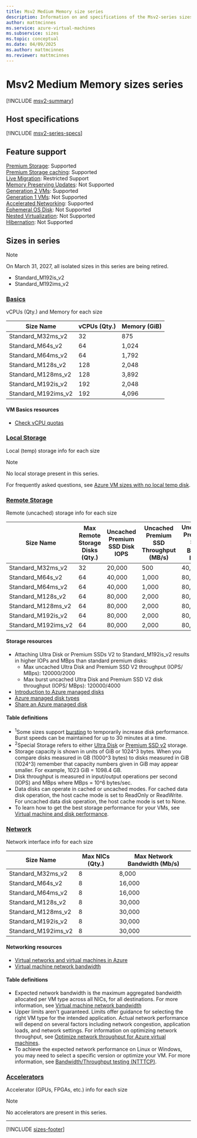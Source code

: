 ```yaml
---
title: Msv2 Medium Memory size series
description: Information on and specifications of the Msv2-series sizes
author: mattmcinnes
ms.service: azure-virtual-machines
ms.subservice: sizes
ms.topic: conceptual
ms.date: 04/09/2025
ms.author: mattmcinnes
ms.reviewer: mattmcinnes
---
```


# Msv2 Medium Memory sizes series

[!INCLUDE [msv2-summary](./includes/msv2-mm-series-summary.md)]

## Host specifications
[!INCLUDE [msv2-series-specs](./includes/msv2-mm-series-specs.md)]

## Feature support
[Premium Storage](../../premium-storage-performance.md): Supported <br>[Premium Storage caching](../../premium-storage-performance.md): Supported <br>[Live Migration](../../maintenance-and-updates.md): Restricted Support <br>[Memory Preserving Updates](../../maintenance-and-updates.md): Not Supported <br>[Generation 2 VMs](../../generation-2.md): Supported <br>[Generation 1 VMs](../../generation-2.md): Not Supported <br>[Accelerated Networking](/azure/virtual-network/create-virtual-machine-accelerated-networking): Supported <br>[Ephemeral OS Disk](../../ephemeral-os-disks.md): Not Supported <br>[Nested Virtualization](/virtualization/hyper-v-on-windows/user-guide/nested-virtualization): Not Supported <br>[Hibernation](../../hibernate-resume.md): Not Supported <br>

## Sizes in series

> [!NOTE]
> On March 31, 2027, all isolated sizes in this series are being retired.
> - Standard_M192is_v2
> - Standard_M192ims_v2

### [Basics](#tab/sizebasic)

vCPUs (Qty.) and Memory for each size

| Size Name | vCPUs (Qty.) | Memory (GiB) |
| --- | --- | --- |
| Standard_M32ms_v2 | 32 | 875 |
| Standard_M64s_v2 | 64 | 1,024 |
| Standard_M64ms_v2 | 64 | 1,792 |
| Standard_M128s_v2 | 128 | 2,048 |
| Standard_M128ms_v2 | 128 | 3,892 |
| Standard_M192is_v2 | 192 | 2,048 |
| Standard_M192ims_v2 | 192 | 4,096 |

#### VM Basics resources
- [Check vCPU quotas](../../../virtual-machines/quotas.md)

### [Local Storage](#tab/sizestoragelocal)

Local (temp) storage info for each size

> [!NOTE]
> No local storage present in this series.
>
> For frequently asked questions, see [Azure VM sizes with no local temp disk](../../azure-vms-no-temp-disk.yml).


### [Remote Storage](#tab/sizestorageremote)

Remote (uncached) storage info for each size

| Size Name | Max Remote Storage Disks (Qty.) | Uncached Premium SSD Disk IOPS | Uncached Premium SSD Throughput (MB/s) | Uncached Premium SSD Burst<sup>1</sup> IOPS | Uncached Premium SSD Burst<sup>1</sup> Throughput (MB/s) |
| --- | --- | --- | --- | --- | --- |
| Standard_M32ms_v2 | 32 | 20,000 | 500 | 40,000 | 1,000 |
| Standard_M64s_v2 | 64 | 40,000 | 1,000 | 80,000 | 2,000 |
| Standard_M64ms_v2 | 64 | 40,000 | 1,000 | 80,000 | 2,000 |
| Standard_M128s_v2 | 64 | 80,000 | 2,000 | 80,000 | 4,000 |
| Standard_M128ms_v2 | 64 | 80,000 | 2,000 | 80,000 | 4,000 |
| Standard_M192is_v2 | 64 | 80,000 | 2,000 | 80,000 | 4,000 |
| Standard_M192ims_v2 | 64 | 80,000 | 2,000 | 80,000 | 4,000 |

#### Storage resources
- Attaching Ultra Disk or Premium SSDs V2 to Standard_M192is_v2 results in higher IOPs and MBps than standard premium disks:
    - Max uncached Ultra Disk and Premium SSD V2 throughput (IOPS/ MBps): 120000/2000
    - Max burst uncached Ultra Disk and Premium SSD V2 disk throughput (IOPS/ MBps): 120000/4000
- [Introduction to Azure managed disks](../../../virtual-machines/managed-disks-overview.md)
- [Azure managed disk types](../../../virtual-machines/disks-types.md)
- [Share an Azure managed disk](../../../virtual-machines/disks-shared.md)

#### Table definitions
- <sup>1</sup>Some sizes support [bursting](../../disk-bursting.md) to temporarily increase disk performance. Burst speeds can be maintained for up to 30 minutes at a time.
- <sup>2</sup>Special Storage refers to either [Ultra Disk](../../../virtual-machines/disks-enable-ultra-ssd.md) or [Premium SSD v2](../../../virtual-machines/disks-deploy-premium-v2.md) storage.
- Storage capacity is shown in units of GiB or 1024^3 bytes. When you compare disks measured in GB (1000^3 bytes) to disks measured in GiB (1024^3) remember that capacity numbers given in GiB may appear smaller. For example, 1023 GiB = 1098.4 GB.
- Disk throughput is measured in input/output operations per second (IOPS) and MBps where MBps = 10^6 bytes/sec.
- Data disks can operate in cached or uncached modes. For cached data disk operation, the host cache mode is set to ReadOnly or ReadWrite. For uncached data disk operation, the host cache mode is set to None.
- To learn how to get the best storage performance for your VMs, see [Virtual machine and disk performance](../../../virtual-machines/disks-performance.md).


### [Network](#tab/sizenetwork)

Network interface info for each size

| Size Name | Max NICs (Qty.) | Max Network Bandwidth (Mb/s) |
| --- | --- | --- |
| Standard_M32ms_v2 | 8 | 8,000 |
| Standard_M64s_v2 | 8 | 16,000 |
| Standard_M64ms_v2 | 8 | 16,000 |
| Standard_M128s_v2 | 8 | 30,000 |
| Standard_M128ms_v2 | 8 | 30,000 |
| Standard_M192is_v2 | 8 | 30,000 |
| Standard_M192ims_v2 | 8 | 30,000 |

#### Networking resources
- [Virtual networks and virtual machines in Azure](/azure/virtual-network/network-overview)
- [Virtual machine network bandwidth](/azure/virtual-network/virtual-machine-network-throughput)

#### Table definitions
- Expected network bandwidth is the maximum aggregated bandwidth allocated per VM type across all NICs, for all destinations. For more information, see [Virtual machine network bandwidth](/azure/virtual-network/virtual-machine-network-throughput)
- Upper limits aren't guaranteed. Limits offer guidance for selecting the right VM type for the intended application. Actual network performance will depend on several factors including network congestion, application loads, and network settings. For information on optimizing network throughput, see [Optimize network throughput for Azure virtual machines](/azure/virtual-network/virtual-network-optimize-network-bandwidth). 
-  To achieve the expected network performance on Linux or Windows, you may need to select a specific version or optimize your VM. For more information, see [Bandwidth/Throughput testing (NTTTCP)](/azure/virtual-network/virtual-network-bandwidth-testing).

### [Accelerators](#tab/sizeaccelerators)

Accelerator (GPUs, FPGAs, etc.) info for each size

> [!NOTE]
> No accelerators are present in this series.

---

[!INCLUDE [sizes-footer](../includes/sizes-footer.md)]
